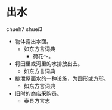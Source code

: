 



# 出水
chueh7 shuei3
+ 物体露出水面。
  * 如东方言词典
    - 荷花～。
+ 将田里或河里的水排放出去。
  * 如东方言词典
+ 排泄屋面水的一种设施，为圆形或方形。
  * 如东方言词典
+ 旧时的商店采购员。
  * 泰县方言志

